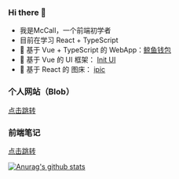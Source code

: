 ### Hi there 👋

- 我是McCall，一个前端初学者
- 目前在学习 React + TypeScript
- 📍 基于 Vue + TypeScript 的 WebApp：[鲸鱼钱包](https://github.com/wh2887/whale-wallet-2)
- 📍 基于 Vue 的 UI 框架： [Init UI](https://github.com/wh2887/init-ui) 
- 📍 基于 React 的 图床： [ipic](https://wh2887.github.io/ipic-website/#/) 



### 个人网站（Blob）
[点击跳转](https://hellow2887.gitee.io/)

### 前端笔记
[点击跳转](https://github.com/wh2887/WebNotes)

[![Anurag's github stats](https://github-readme-stats.vercel.app/api?username=wh2887)](https://github.com/anuraghazra/github-readme-stats)
